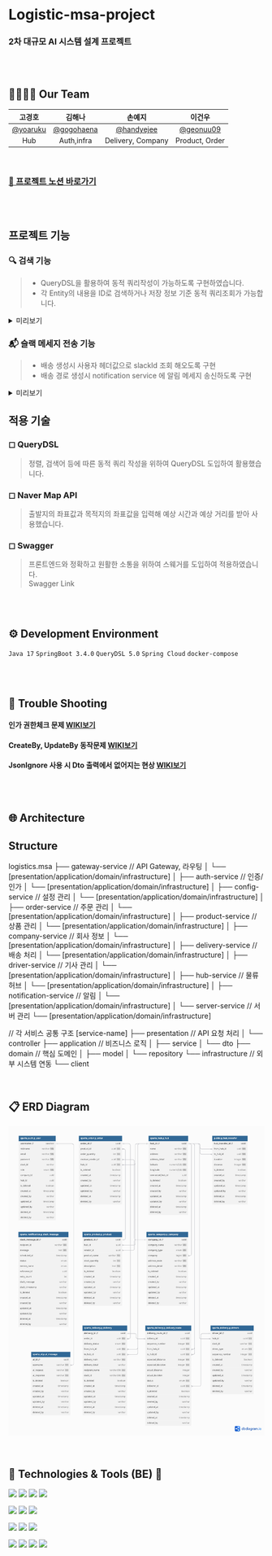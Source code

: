 
<br>

# Logistic-msa-project

### 2차 대규모 AI 시스템 설계 프로젝트

<br><br>

## 👨‍👩‍👧‍👦 Our Team

|고경호|김해나|손예지|이건우|
|:---:|:---:|:---:|:---:|
|[@yoaruku](https://github.com/yoaruku)|[@gogohaena](https://github.com/gogohaena)|[@handyejee](https://github.com/handyejee)|[@geonuu09](https://github.com/geonuu09)|
|Hub|Auth,infra|Delivery, Company|Product, Order|

<br>

### [🍛 프로젝트 노션 바로가기](https://teamsparta.notion.site/3-ff76eca36a8143999f5d0f4a8deee0a4)

<br><br>




## 프로젝트 기능

### 🔍 검색 기능

> * QueryDSL을 활용하여 동적 쿼리작성이 가능하도록 구현하였습니다.
> * 각 Entity의 내용을  ID로 검색하거나 저장 정보 기준 동적 쿼리조회가 가능합니다.

<details>
<summary>미리보기</summary>
<div markdown="1">

![singleSearch.png](/infra/images/singleSearch.png)
![listSearch.png](/infra/images/listSearch.png)
 <br>
</div>
</details>

### 📬 슬랙 메세지 전송 기능

> * 배송 생성시 사용자 헤더값으로 slackId 조회 해오도록 구현
> * 배송 경로 생성시 notification service 에 알림 메세지 송신하도록 구현
<details>
<summary>미리보기</summary>
<div markdown="1">

![slackMessage.png](/infra/images/slackMessage.png)
<br>
</div>
</details>

## 적용 기술

### ◻ QueryDSL

> 정렬, 검색어 등에 따른 동적 쿼리 작성을 위하여 QueryDSL 도입하여 활용했습니다.

### ◻ Naver Map API

> 출발지의 좌표값과 목적지의 좌표값을 입력해 예상 시간과 예상 거리를 받아 사용했습니다.

### ◻ Swagger

> 프론트엔드와 정확하고 원활한 소통을 위하여 스웨거를 도입하여 적용하였습니다.         
> Swagger Link

<br><br>



## ⚙ Development Environment

`Java 17` `SpringBoot 3.4.0` `QueryDSL 5.0`  `Spring Cloud` `docker-compose`


<br><br>

## 🚨 Trouble Shooting

#### 인가 권한체크 문제 [WIKI보기](https://github.com/Sam-si-sek-ki/logistic-msa-project/wiki/%EC%9D%B8%EA%B0%80-%EA%B6%8C%ED%95%9C%EC%B2%B4%ED%81%AC-%EB%AC%B8%EC%A0%9C)

#### CreateBy, UpdateBy 동작문제 [WIKI보기](https://github.com/Sam-si-sek-ki/logistic-msa-project/wiki/CreateBy,-UpdateBt-%EB%8F%99%EC%9E%91-%EB%AC%B8%EC%A0%9C)

#### JsonIgnore 사용 시 Dto 출력에서 없어지는 현상 [WIKI보기](https://github.com/Sam-si-sek-ki/logistic-msa-project/wiki/JsonIgnore-%EC%82%AC%EC%9A%A9-%EC%8B%9C-Dto-%EC%B6%9C%EB%A0%A5%EC%97%90%EC%84%9C-%EC%97%86%EC%96%B4%EC%A7%80%EB%8A%94-%ED%98%84%EC%83%81)


<br><br>

## 🌐 Architecture

## Structure
logistics.msa
├── gateway-service            // API Gateway, 라우팅
│   └── [presentation/application/domain/infrastructure]
│
├── auth-service              // 인증/인가
│   └── [presentation/application/domain/infrastructure]
│
├── config-service           // 설정 관리
│   └── [presentation/application/domain/infrastructure]
│
├── order-service           // 주문 관리
│   └── [presentation/application/domain/infrastructure]
│
├── product-service         // 상품 관리
│   └── [presentation/application/domain/infrastructure]
│
├── company-service         // 회사 정보
│   └── [presentation/application/domain/infrastructure]
│
├── delivery-service        // 배송 처리
│   └── [presentation/application/domain/infrastructure]
│
├── driver-service         // 기사 관리
│   └── [presentation/application/domain/infrastructure]
│
├── hub-service           // 물류 허브
│   └── [presentation/application/domain/infrastructure]
│
├── notification-service  // 알림
│   └── [presentation/application/domain/infrastructure]
│
└── server-service       // 서버 관리
    └── [presentation/application/domain/infrastructure]

// 각 서비스 공통 구조
[service-name]
├── presentation        // API 요청 처리
│   └── controller
├── application        // 비즈니스 로직
│   ├── service
│   └── dto
├── domain            // 핵심 도메인
│   ├── model
│   └── repository
└── infrastructure    // 외부 시스템 연동
    └── client

<br>

## 📋 ERD Diagram
![erd.png](/infra/images/erd.png)


<br>

## 📝 Technologies & Tools (BE) 📝

<img src="https://img.shields.io/badge/java-007396?style=for-the-badge&logo=java&logoColor=white"> <img src="https://img.shields.io/badge/SpringBoot-6DB33F?style=for-the-badge&logo=springboot&logoColor=white"/> <img src="https://img.shields.io/badge/SpringSecurity-6DB33F?style=for-the-badge&logo=SpringSecurity&logoColor=white"/> <img src="https://img.shields.io/badge/JSONWebToken-000000?style=for-the-badge&logo=JSONWebTokens&logoColor=white"/>

<img src="https://img.shields.io/badge/PostgreSQL-4479A1?style=for-the-badge&logo=PostgreSQL&logoColor=white"/> <img src="https://img.shields.io/badge/Swagger-85EA2D?style=for-the-badge&logo=swagger&logoColor=black"/> <img src="https://img.shields.io/badge/Gradle-02303A?style=for-the-badge&logo=Gradle&logoColor=white"/> 

<img src="https://img.shields.io/badge/Docker-2496ED?style=for-the-badge&logo=docker&logoColor=white"/> <img src="https://img.shields.io/badge/git-F05032?style=for-the-badge&logo=git&logoColor=white"/> <img src="https://img.shields.io/badge/github-181717?style=for-the-badge&logo=github&logoColor=white"/>  

<img src="https://img.shields.io/badge/IntelliJIDEA-000000?style=for-the-badge&logo=IntelliJIDEA&logoColor=white"/>  <img src="https://img.shields.io/badge/Postman-FF6C37?style=for-the-badge&logo=Postman&logoColor=white"/> <img src="https://img.shields.io/badge/Notion-000000?style=for-the-badge&logo=Notion&logoColor=white"/> <img src="https://img.shields.io/badge/Slack-4A154B?style=for-the-badge&logo=slack&logoColor=white"/> 

<br><br><br><br>
